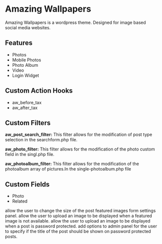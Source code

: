 # Amazing Wallpapers


Amazing Wallpapers is a wordpress theme. Designed for image based social media websites.

## Features
* Photos
* Mobile Photos
* Photo Album
* Video
* Login Widget

## Custom Action Hooks
* aw_before_tax
* aw_after_tax

## Custom Filters


**aw_post_search_filter:** This filter allows for the modification of post type selection in the searchform.php file.


**aw_photo_filter:** This filter allows for the modification of the photo custom field in the singl.php file.


**aw_photoalbum_filter:** This filter allows for the modification of the photoalbum array of pictures.In the single-photoalbum.php file


## Custom Fields
* Photo
* Related


allow the user to change the size of the post featured images form settings panel.
allow the user to upload an image to be displayed when a featured image is not available.
allow the user to upload an image to be displayed when a post is password protected.
add options to admin panel for the user to specify if the title of the post should be shown on password protected posts.
